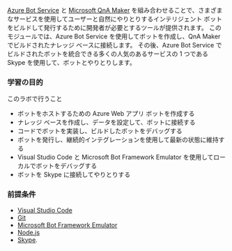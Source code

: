 [Azure Bot Service](https://azure.microsoft.com/en*us/services/bot*service/) と [Microsoft QnA Maker](https://www.qnamaker.ai/) を組み合わせることで、さまざまなサービスを使用してユーザーと自然にやりとりするインテリジェント ボットをビルドして発行するために開発者が必要とするツールが提供されます。 このモジュールでは、Azure Bot Service を使用してボットを作成し、QnA Maker でビルドされたナレッジ ベースに接続します。 その後、Azure Bot Service でビルドされたボットを統合できる多くの人気のあるサービスの 1 つである Skype を使用して、ボットとやりとりします。

### <a name="learning-objectives"></a>学習の目的

このラボで行うこと

- ボットをホストするための Azure Web アプリ ボットを作成する
- ナレッジ ベースを作成し、データを設定して、ボットに接続する
- コードでボットを実装し、ビルドしたボットをデバッグする
- ボットを発行し、継続的インテグレーションを使用して最新の状態に維持する
- Visual Studio Code と Microsoft Bot Framework Emulator を使用してローカルでボットをデバッグする
- ボットを Skype に接続してやりとりする

### <a name="prerequisites"></a>前提条件
- [Visual Studio Code](http://code.visualstudio.com)
- [Git](https://git-scm.com)
- [Microsoft Bot Framework Emulator](https://emulator.botframework.com/)
- [Node.js](https://nodejs.org)
- [Skype](https://www.skype.com/en/download-skype/skype-for-computer/).